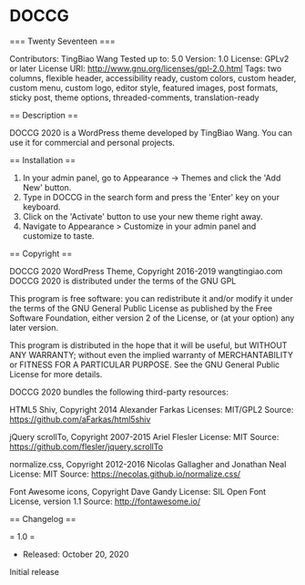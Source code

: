 # DOCCG
=== Twenty Seventeen ===

Contributors: TingBiao Wang
Tested up to: 5.0
Version: 1.0
License: GPLv2 or later
License URI: http://www.gnu.org/licenses/gpl-2.0.html
Tags: two columns, flexible header, accessibility ready, custom colors, custom header, custom menu, custom logo, editor style, featured images, post formats, sticky post, theme options, threaded-comments, translation-ready

== Description ==

DOCCG 2020 is a WordPress theme developed by TingBiao Wang. You can use it for commercial and personal projects.

== Installation ==

1. In your admin panel, go to Appearance -> Themes and click the 'Add New' button.
2. Type in DOCCG  in the search form and press the 'Enter' key on your keyboard.
3. Click on the 'Activate' button to use your new theme right away.
4. Navigate to Appearance > Customize in your admin panel and customize to taste.

== Copyright ==

DOCCG 2020 WordPress Theme, Copyright 2016-2019 wangtingiao.com
DOCCG 2020 is distributed under the terms of the GNU GPL

This program is free software: you can redistribute it and/or modify
it under the terms of the GNU General Public License as published by
the Free Software Foundation, either version 2 of the License, or
(at your option) any later version.

This program is distributed in the hope that it will be useful,
but WITHOUT ANY WARRANTY; without even the implied warranty of
MERCHANTABILITY or FITNESS FOR A PARTICULAR PURPOSE. See the
GNU General Public License for more details.

DOCCG 2020 bundles the following third-party resources:

HTML5 Shiv, Copyright 2014 Alexander Farkas
Licenses: MIT/GPL2
Source: https://github.com/aFarkas/html5shiv

jQuery scrollTo, Copyright 2007-2015 Ariel Flesler
License: MIT
Source: https://github.com/flesler/jquery.scrollTo

normalize.css, Copyright 2012-2016 Nicolas Gallagher and Jonathan Neal
License: MIT
Source: https://necolas.github.io/normalize.css/

Font Awesome icons, Copyright Dave Gandy
License: SIL Open Font License, version 1.1
Source: http://fontawesome.io/

== Changelog ==

= 1.0 =
* Released: October 20, 2020

Initial release

